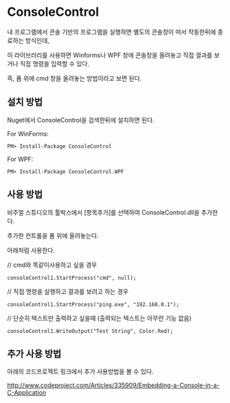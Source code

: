 ConsoleControl
==============

내 프로그램에서 콘솔 기반의 프로그램을 실행하면 별도의 콘솔창이 떠서 작동한뒤에 종료하는 방식인데, 

이 라이브러리를 사용하면 Winforms나 WPF 창에 콘솔창을 올려놓고 직접 결과를 보거나 직접 명령을 입력할 수 있다. 

즉, 폼 위에 cmd 창을 올려놓는 방법이라고 보면 된다. 


설치 방법
-------------------------

Nuget에서 ConsoleControl을 검색한뒤에 설치하면 된다. 

For WinForms:

````
PM> Install-Package ConsoleControl
````

For WPF:

````
PM> Install-Package ConsoleControl.WPF
````


사용 방법
--------------------
비주얼 스튜디오의 툴박스에서 [항목추가]를 선택하여 ConsoleControl.dll을 추가한다. 

추가한 컨트롤을 폼 위에 올려놓는다. 

아래처럼 사용한다. 

// cmd와 똑같이사용하고 싶을 경우

````
consoleControl1.StartProcess("cmd", null);
````

// 직접 명령을 실행하고 결과를 보려고 하는 경우

````
consoleControl1.StartProcess("ping.exe", "192.168.0.1");
````

// 단순히 텍스트만 출력하고 싶을때 (출력되는 텍스트는 아무런 기능 없음)

````
consoleControl1.WriteOutput("Test String", Color.Red);
````


추가 사용 방법
-------------------------------

아래의 코드프로젝트 링크에서 추가 사용방법을 볼 수 있다. 

http://www.codeproject.com/Articles/335909/Embedding-a-Console-in-a-C-Application

